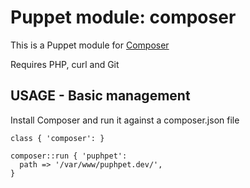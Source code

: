 # Puppet module: composer

This is a Puppet module for [Composer](http://getcomposer.org)

Requires PHP, curl and Git

## USAGE - Basic management

Install Composer and run it against a composer.json file

    class { 'composer': }

    composer::run { 'puphpet':
      path => '/var/www/puphpet.dev/',
    }
